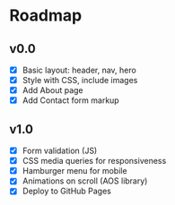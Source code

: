 # Roadmap

## v0.0
- [x] Basic layout: header, nav, hero
- [x] Style with CSS, include images
- [x] Add About page
- [x] Add Contact form markup

## v1.0
- [x] Form validation (JS)
- [x] CSS media queries for responsiveness
- [x] Hamburger menu for mobile
- [x] Animations on scroll (AOS library)
- [x] Deploy to GitHub Pages
